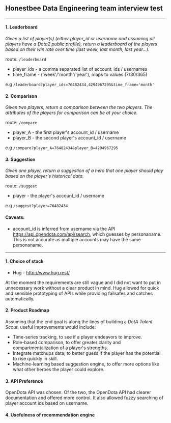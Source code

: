 ## Honestbee Data Engineering team interview test

___

#### 1. Leaderboard
_Given a list of player(s) (either player_id or username and assuming all players have a Dota2 public profile), return a leaderboard of the players based on their win rate over time (last week, last month, last year...)._

route: `/leaderboard`
  * player_ids - a comma separated list of account_ids / usernames
  * time_frame - ('week'/'month'/'year'), maps to values (7/30/365)

e.g `/leaderboard?player_ids=76482434,4294967295&time_frame='month'`

#### 2. Comparison
_Given two players, return a comparison between the two players. The attributes of the players for comparison can be at your choice._

route: `/compare`
  * player_A - the first player's account_id / username
  * player_B - the second player's account_id / username

e.g `/compare?player_A=76482434&player_B=4294967295`

#### 3. Suggestion
_Given one player, return a suggestion of a hero that one player should play based on the player's historical data._

route: `/suggest`
  * player - the player's account_id / username

e.g `/suggest?player=76482434`

#### Caveats:
  * account_id is inferred from username via the API https://api.opendota.com/api/search, which guesses by personaname. This is not accurate as multiple accounts may have the same personaname.

___

#### 1. Choice of stack

  * Hug - http://www.hug.rest/

At the moment the requirements are still vague and I did not want to put in unnecessary work without a clear product in mind.
Hug allowed for quick and sensible prototyping of APIs while providing failsafes and catches automatically.

#### 2. Product Roadmap

Assuming that the end goal is along the lines of building a *DotA Talent Scout*, useful improvements would include:
  * Time-series tracking, to see if a player endeavors to improve.
  * Role-based comparison, to offer greater clarity and compartmentalization of a player's strengths.
  * Integrate matchups data, to better guess if the player has the potential to rise quickly in skill.
  * Machine-learning based suggestion engine, to offer more options like what other heroes the player could explore.

#### 3. API Preference

OpenDota API was chosen.
Of the two, the OpenDota API had clearer documentation and offered more control.
It also allowed fuzzy searching of player account ids based on username.

#### 4. Usefulness of recommendation engine
